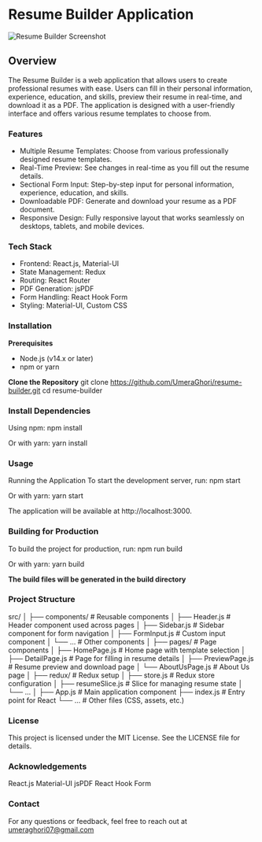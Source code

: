# Resume Builder Application

![Resume Builder Screenshot](images/homeSS.png)


## Overview
The Resume Builder is a web application that allows users to create professional resumes with ease. Users can fill in their personal information, experience, education, and skills, preview their resume in real-time, and download it as a PDF. The application is designed with a user-friendly interface and offers various resume templates to choose from.

### Features
- Multiple Resume Templates: Choose from various professionally designed resume templates.
- Real-Time Preview: See changes in real-time as you fill out the resume details.
- Sectional Form Input: Step-by-step input for personal information, experience, education, and skills.
- Downloadable PDF: Generate and download your resume as a PDF document.
- Responsive Design: Fully responsive layout that works seamlessly on desktops, tablets, and mobile devices.

### Tech Stack
- Frontend: React.js, Material-UI
- State Management: Redux
- Routing: React Router
- PDF Generation: jsPDF
- Form Handling: React Hook Form
- Styling: Material-UI, Custom CSS

### Installation

**Prerequisites**
- Node.js (v14.x or later)
- npm or yarn

**Clone the Repository**
git clone https://github.com/UmeraGhori/resume-builder.git
cd resume-builder

### Install Dependencies

Using npm:
npm install

Or with yarn:
yarn install

### Usage

Running the Application
To start the development server, 
run:
npm start


Or with yarn:
yarn start

The application will be available at http://localhost:3000.

### Building for Production

To build the project for production, 
run:
npm run build

Or with yarn:
yarn build

**The build files will be generated in the build directory**

### Project Structure

src/
│
├── components/          # Reusable components
│   ├── Header.js        # Header component used across pages
│   ├── Sidebar.js       # Sidebar component for form navigation
│   ├── FormInput.js     # Custom input component
│   └── ...              # Other components
│
├── pages/               # Page components
│   ├── HomePage.js      # Home page with template selection
│   ├── DetailPage.js    # Page for filling in resume details
│   ├── PreviewPage.js   # Resume preview and download page
│   └── AboutUsPage.js   # About Us page
│
├── redux/               # Redux setup
│   ├── store.js         # Redux store configuration
│   ├── resumeSlice.js   # Slice for managing resume state
│   └── ...
│
├── App.js               # Main application component
├── index.js             # Entry point for React
└── ...                  # Other files (CSS, assets, etc.)

### License
This project is licensed under the MIT License. See the LICENSE file for details.

### Acknowledgements
React.js
Material-UI
jsPDF
React Hook Form

### Contact
For any questions or feedback, feel free to reach out at umeraghori07@gmail.com